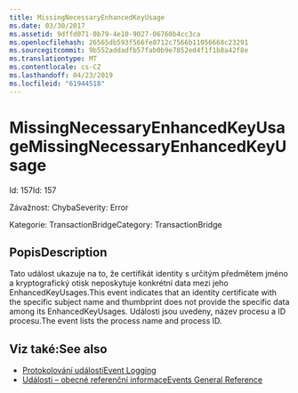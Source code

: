 ```yaml
---
title: MissingNecessaryEnhancedKeyUsage
ms.date: 03/30/2017
ms.assetid: 9dffd071-0b79-4e10-9027-06760b4cc3ca
ms.openlocfilehash: 26565db593f566fe8712c7566b11056668c23291
ms.sourcegitcommit: 9b552addadfb57fab0b9e7852ed4f1f1b8a42f8e
ms.translationtype: MT
ms.contentlocale: cs-CZ
ms.lasthandoff: 04/23/2019
ms.locfileid: "61944518"
---
```

# <a name="missingnecessaryenhancedkeyusage"></a><span data-ttu-id="f9ddc-102">MissingNecessaryEnhancedKeyUsage</span><span class="sxs-lookup"><span data-stu-id="f9ddc-102">MissingNecessaryEnhancedKeyUsage</span></span>
<span data-ttu-id="f9ddc-103">Id: 157</span><span class="sxs-lookup"><span data-stu-id="f9ddc-103">Id: 157</span></span>  
  
 <span data-ttu-id="f9ddc-104">Závažnost: Chyba</span><span class="sxs-lookup"><span data-stu-id="f9ddc-104">Severity: Error</span></span>  
  
 <span data-ttu-id="f9ddc-105">Kategorie: TransactionBridge</span><span class="sxs-lookup"><span data-stu-id="f9ddc-105">Category: TransactionBridge</span></span>  
  
## <a name="description"></a><span data-ttu-id="f9ddc-106">Popis</span><span class="sxs-lookup"><span data-stu-id="f9ddc-106">Description</span></span>  
 <span data-ttu-id="f9ddc-107">Tato událost ukazuje na to, že certifikát identity s určitým předmětem jméno a kryptografický otisk neposkytuje konkrétní data mezi jeho EnhancedKeyUsages.</span><span class="sxs-lookup"><span data-stu-id="f9ddc-107">This event indicates that an identity certificate with the specific subject name and thumbprint does not provide the specific data among its EnhancedKeyUsages.</span></span> <span data-ttu-id="f9ddc-108">Události jsou uvedeny, název procesu a ID procesu.</span><span class="sxs-lookup"><span data-stu-id="f9ddc-108">The event lists the process name and process ID.</span></span>  
  
## <a name="see-also"></a><span data-ttu-id="f9ddc-109">Viz také:</span><span class="sxs-lookup"><span data-stu-id="f9ddc-109">See also</span></span>

- [<span data-ttu-id="f9ddc-110">Protokolování událostí</span><span class="sxs-lookup"><span data-stu-id="f9ddc-110">Event Logging</span></span>](../../../../../docs/framework/wcf/diagnostics/event-logging/index.md)
- [<span data-ttu-id="f9ddc-111">Události – obecné referenční informace</span><span class="sxs-lookup"><span data-stu-id="f9ddc-111">Events General Reference</span></span>](../../../../../docs/framework/wcf/diagnostics/event-logging/events-general-reference.md)
